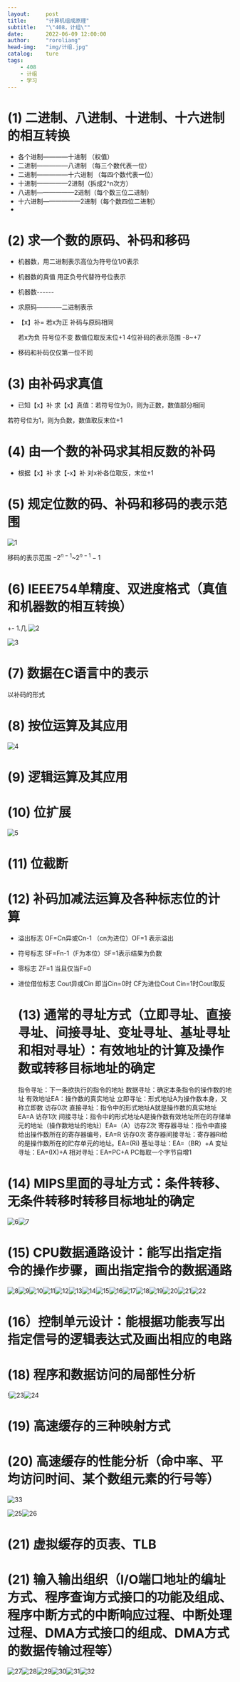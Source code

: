 ```yaml
---
layout:		post
title:		"计算机组成原理"
subtitle:	"\"408，计组\""
date:		2022-06-09 12:00:00
author:		"roroliang"
head-img:	"img/计组.jpg"
catalog:	ture
tags:
    - 408
    - 计组
    - 学习
---
```




# (1) 二进制、八进制、十进制、十六进制的相互转换

- 各个进制————十进制     （权值）
- 二进制—————八进制      （每三个数代表一位）
- 二进制—————十六进制     （每四个数代表一位）
- 十进制—————2进制（拆成2^n次方）
- 八进制——————2进制（每个数三位二进制）
- 十六进制——————2进制（每个数四位二进制）
- 
# (2) 求一个数的原码、补码和移码 

- 机器数，用二进制表示高位为符号位1/0表示

- 机器数的真值 用正负号代替符号位表示

- 机器数------

- 求原码————二进制表示

- 【x】补=    若x为正  补码与原码相同

   若x为负  符号位不变 数值位取反末位+1
4位补码的表示范围 -8~+7 

- 移码和补码仅仅第一位不同


# (3) 由补码求真值 

- 已知【x】补 求【x】真值：若符号位为0，则为正数，数值部分相同

 若符号位为1，则为负数，数值取反末位+1
# 

# (4) 由一个数的补码求其相反数的补码 

- 根据【x】补 求【-x】补    对x补各位取反，末位+1

# (5) 规定位数的码、补码和移码的表示范围 

![1](../img/c408/1.png)

移码的表示范围 $-2^{n-1}$~$2^{n-1}-1$
# 

# (6) IEEE754单精度、双进度格式（真值和机器数的相互转换） 

+- 1.几
![2](../img/c408/2.png)

![3](../img/c408/3.png)

# (7) 数据在C语言中的表示 

以补码的形式
# 
# 

# (8) 按位运算及其应用 

![4](../img/c408/4.png)

# 

# (9) 逻辑运算及其应用 

# 

# (10) 位扩展 

![5](../img/c408/5.png)

# 

# (11) 位截断 

# 
# 

# (12) 补码加减法运算及各种标志位的计算 

- 溢出标志   OF=Cn异或Cn-1 （cn为进位）OF=1  表示溢出
- 符号标志    SF=Fn-1（F为本位）SF=1表示结果为负数
- 零标志    ZF=1  当且仅当F=0   
- 进位借位标志   Cout异或Cin    即当Cin=0时 CF为进位Cout  Cin=1时Cout取反
  # 

  # (13) 通常的寻址方式（立即寻址、直接寻址、间接寻址、变址寻址、基址寻址和相对寻址）：有效地址的计算及操作数或转移目标地址的确定 

  指令寻址：下一条欲执行的指令的地址
  数据寻址：确定本条指令的操作数的地址
  有效地址EA：操作数的真实地址
  立即寻址：形式地址A为操作数本身，又称立即数      访存0次
  直接寻址：指令中的形式地址A就是操作数的真实地址  EA=A  访存1次
  间接寻址：指令中的形式地址A是操作数有效地址所在的存储单元的地址（操作数地址的地址）EA=（A）访存2次
  寄存器寻址：指令中直接给出操作数所在的寄存器编号，EA=R 访存0次
  寄存器间接寻址：寄存器Ri给的是操作数所在的贮存单元的地址。EA=(Ri)
  基址寻址：EA=（BR）+A
  变址寻址：EA=(IX)+A
  相对寻址：EA=PC+A   PC每取一个字节自增1

# 

# (14) MIPS里面的寻址方式：条件转移、无条件转移时转移目标地址的确定 

![6](../img/c408/6.png)![7](../img/c408/7.png)

# (15) CPU数据通路设计：能写出指定指令的操作步骤，画出指定指令的数据通路 

![8](../img/c408/8.png)![9](../img/c408/9.png)![10](../img/c408/10.png)![11](../img/c408/11.png)![12](../img/c408/12.png)![13](../img/c408/13.png)![14](../img/c408/14.png)![15](../img/c408/15.png)![16](../img/c408/16.png)![17](../img/c408/17.png)![18](../img/c408/18.png)![19](../img/c408/19.png)![20](../img/c408/20.png)![21](../img/c408/21.png)![22](../img/c408/22.png)

# (16）控制单元设计：能根据功能表写出指定信号的逻辑表达式及画出相应的电路

# 

# (18) 程序和数据访问的局部性分析 

!![23](../img/c408/24.png)![24](../img/c408/25.png)

# 

# (19) 高速缓存的三种映射方式

# 
# 

# (20) 高速缓存的性能分析（命中率、平均访问时间、某个数组元素的行号等）

![33](../img/c408/33.png)

![25](../img/c408/27.png)![26](../img/c408/28.png)

# (21) 虚拟缓存的页表、TLB 

# 
# 

# (21) 输入输出组织（I/O端口地址的编址方式、程序查询方式接口的功能及组成、程序中断方式的中断响应过程、中断处理过程、DMA方式接口的组成、DMA方式的数据传输过程等）

![27](../img/c408/27.png)![28](../img/c408/28.png)![29](../img/c408/29.png)![30](../img/c408/30.png)![31](../img/c408/31.png)![32](../img/c408/32.png)
